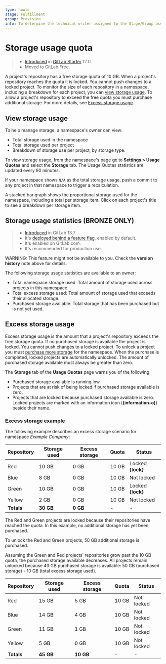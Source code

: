 ```yaml
---
type: howto
stage: Fulfillment
group: Provision
info: To determine the technical writer assigned to the Stage/Group associated with this page, see https://about.gitlab.com/handbook/engineering/ux/technical-writing/#designated-technical-writers
---
```


# Storage usage quota

> - [Introduced](https://gitlab.com/gitlab-org/gitlab/-/merge_requests/13294) in [GitLab Starter](https://about.gitlab.com/pricing/) 12.0.
> - Moved to GitLab Free.

A project's repository has a free storage quota of 10 GB. When a project's repository reaches
the quota it is locked. You cannot push changes to a locked project. To monitor the size of each
repository in a namespace, including a breakdown for each project, you can
[view storage usage](#view-storage-usage). To allow a project's repository to exceed the free quota
you must purchase additional storage. For more details, see [Excess storage usage](#excess-storage-usage).

## View storage usage

To help manage storage, a namespace's owner can view:

- Total storage used in the namespace
- Total storage used per project
- Breakdown of storage use per project, by storage type.

To view storage usage, from the namespace's page go to **Settings > Usage Quotas** and select the
**Storage** tab. The Usage Quotas statistics are updated every 90 minutes.

If your namespace shows `N/A` as the total storage usage, push a commit to any project in that
namespace to trigger a recalculation.

A stacked bar graph shows the proportional storage used for the namespace, including a total per
storage item. Click on each project's title to see a breakdown per storage item.

## Storage usage statistics **(BRONZE ONLY)**

> - [Introduced](https://gitlab.com/gitlab-org/gitlab/-/issues/247831) in GitLab 13.7.
> - It's [deployed behind a feature flag](../user/feature_flags.md), enabled by default.
> - It's enabled on GitLab.com.
> - It's recommended for production use.

WARNING:
This feature might not be available to you. Check the **version history** note above for details.

The following storage usage statistics are available to an owner:

- Total namespace storage used: Total amount of storage used across projects in this namespace.
- Total excess storage used: Total amount of storage used that exceeds their allocated storage.
- Purchased storage available: Total storage that has been purchased but is not yet used.

## Excess storage usage

Excess storage usage is the amount that a project's repository exceeds the free storage quota. If no
purchased storage is available the project is locked. You cannot push changes to a locked project.
To unlock a project you must [purchase more storage](../subscriptions/gitlab_com/index.md#purchase-more-storage)
for the namespace. When the purchase is completed, locked projects are automatically unlocked. The
amount of purchased storage available must always be greater than zero.

The **Storage** tab of the **Usage Quotas** page warns you of the following:

- Purchased storage available is running low.
- Projects that are at risk of being locked if purchased storage available is zero.
- Projects that are locked because purchased storage available is zero. Locked projects are
  marked with an information icon (**{information-o}**) beside their name.

### Excess storage example

The following example describes an excess storage scenario for namespace _Example Company_:

| Repository | Storage used | Excess storage | Quota  | Status            |
|------------|--------------|----------------|--------|-------------------|
| Red        | 10 GB        | 0 GB           | 10 GB  | Locked **{lock}** |
| Blue       | 8 GB         | 0 GB           | 10 GB  | Not locked        |
| Green      | 10 GB        | 0 GB           | 10 GB  | Locked **{lock}** |
| Yellow     | 2 GB         | 0 GB           | 10 GB  | Not locked        |
| **Totals** | **30 GB**    | **0 GB**       | -      | -                 |

The Red and Green projects are locked because their repositories have reached the quota. In this
example, no additional storage has yet been purchased.

To unlock the Red and Green projects, 50 GB additional storage is purchased.

Assuming the Green and Red projects' repositories grow past the 10 GB quota, the purchased storage
available decreases. All projects remain unlocked because 40 GB purchased storage is available:
50 GB (purchased storage) - 10 GB (total excess storage used).

| Repository | Storage used | Excess storage | Quota   | Status            |
|------------|--------------|----------------|---------|-------------------|
| Red        | 15 GB        | 5 GB           | 10 GB   | Not locked        |
| Blue       | 14 GB        | 4 GB           | 10 GB   | Not locked        |
| Green      | 11 GB        | 1 GB           | 10 GB   | Not locked        |
| Yellow     | 5 GB         | 0 GB           | 10 GB   | Not locked        |
| **Totals** | **45 GB**    | **10 GB**      | -       | -                 |
